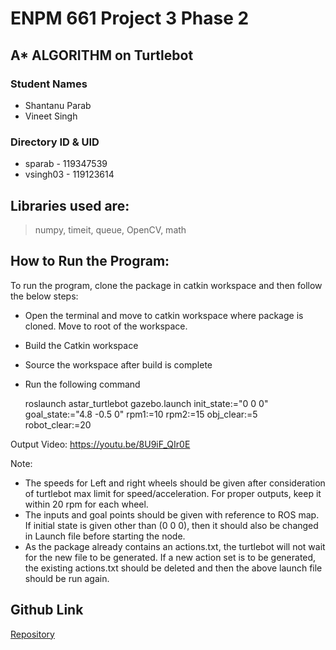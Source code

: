 # ENPM 661 Project 3 Phase 2

## A* ALGORITHM on Turtlebot

### Student Names
- Shantanu Parab
- Vineet Singh

### Directory ID & UID
- sparab - 119347539
- vsingh03 - 119123614

## Libraries used are: 
>numpy, timeit, queue, OpenCV, math 

<!-- ## Source Code Files

- [`phase2map1.py`](phase2map1.py) - Contains the implementation of Astar algorithm to solve the path planning problem.
  + The program will run a A* algorithm for path planning and create a video. This video will be saved after execution as Astar01.avi.
  + Once the program runs  completetly it will show  a image output of optimum path.
  + Press enter once the image is shown this will complete the video recording
  + The program will ask the user to give the inputs for start and goal and check wheter it is valid.
  + Selecting Robot Clearance values and Object Clearance values above 5 will make the right most area on the map inaccessible. 

- [`Astar_turtlebot.py`](Astar-turtlebot.py) - Contains the implementation of Astar algorithm to solve the path planning problem.
  + The program will run a A* algorithm for path planning and create a video of the entire node generation. This video will be saved after execution as Astar02.avi.
  + Once the program runs  completetly it will show  a image output of optimum path.
  + Press enter once the image is shown this will complete the video recording
  + The program will ask the user to give the inputs for start and goal and check wheter it is valid.


Note: The output videos in both cases is created as .avi which is converted to .mp4 using another software. -->

  <!-- To test any other initial state and goal state, provide the states to --InitState and --GoalState parameter while running the code (x y theta). 

  The canvas size is 600\*200 for the map in Astar_turtlebot.py
  The canvas size is 600\*250 for the map in phase2map1.py
  The inputs of initial and goal nodes should be given in Cartetsian Coordinates, and Step size between 1 to 10.  -->

## How to Run the Program:

To run the program, clone the package in catkin workspace and then follow the below steps:
+ Open the terminal and move to catkin workspace where package is cloned. Move to root of the workspace. 
+ Build the Catkin workspace 
+ Source the workspace after build is complete
+ Run the following command 

    roslaunch astar_turtlebot gazebo.launch init_state:="0 0 0" goal_state:="4.8 -0.5 0" rpm1:=10 rpm2:=15 obj_clear:=5 robot_clear:=20

Output Video: https://youtu.be/8U9iF_QIr0E


Note: 
+ The speeds for Left and right wheels should be given after consideration of turtlebot max limit for speed/acceleration. For proper outputs, keep it within 20 rpm for each wheel. 
+ The inputs and goal points should be given with reference to ROS map. If initial state is given other than (0 0 0), then it should also be changed in Launch file before starting the node. 
+ As the package already contains an actions.txt, the turtlebot will not wait for the new file to be generated. If a new action set is to be generated, the existing actions.txt should be deleted and then the above launch file should be run again. 

## Github Link
[Repository](https://github.com/VKSingh03/astar_turtlebot_ros_noetic.git)

<!-- ## Video Output
[Output Video for map1](Astar01.mp4) -->




